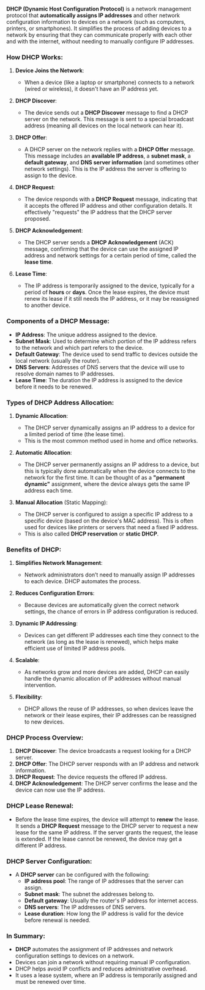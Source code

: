 **DHCP (Dynamic Host Configuration Protocol)** is a network management protocol that **automatically assigns IP addresses** and other network configuration information to devices on a network (such as computers, printers, or smartphones). It simplifies the process of adding devices to a network by ensuring that they can communicate properly with each other and with the internet, without needing to manually configure IP addresses.

### **How DHCP Works:**

1. **Device Joins the Network**:
   - When a device (like a laptop or smartphone) connects to a network (wired or wireless), it doesn't have an IP address yet.
   
2. **DHCP Discover**:
   - The device sends out a **DHCP Discover** message to find a DHCP server on the network. This message is sent to a special broadcast address (meaning all devices on the local network can hear it).
   
3. **DHCP Offer**:
   - A DHCP server on the network replies with a **DHCP Offer** message. This message includes an **available IP address**, a **subnet mask**, a **default gateway**, and **DNS server information** (and sometimes other network settings). This is the IP address the server is offering to assign to the device.
   
4. **DHCP Request**:
   - The device responds with a **DHCP Request** message, indicating that it accepts the offered IP address and other configuration details. It effectively "requests" the IP address that the DHCP server proposed.
   
5. **DHCP Acknowledgement**:
   - The DHCP server sends a **DHCP Acknowledgement** (ACK) message, confirming that the device can use the assigned IP address and network settings for a certain period of time, called the **lease time**.
   
6. **Lease Time**:
   - The IP address is temporarily assigned to the device, typically for a period of **hours** or **days**. Once the lease expires, the device must renew its lease if it still needs the IP address, or it may be reassigned to another device.

### **Components of a DHCP Message**:
- **IP Address**: The unique address assigned to the device.
- **Subnet Mask**: Used to determine which portion of the IP address refers to the network and which part refers to the device.
- **Default Gateway**: The device used to send traffic to devices outside the local network (usually the router).
- **DNS Servers**: Addresses of DNS servers that the device will use to resolve domain names to IP addresses.
- **Lease Time**: The duration the IP address is assigned to the device before it needs to be renewed.

### **Types of DHCP Address Allocation**:

1. **Dynamic Allocation**:
   - The DHCP server dynamically assigns an IP address to a device for a limited period of time (the lease time).
   - This is the most common method used in home and office networks.
   
2. **Automatic Allocation**:
   - The DHCP server permanently assigns an IP address to a device, but this is typically done automatically when the device connects to the network for the first time. It can be thought of as a **"permanent dynamic"** assignment, where the device always gets the same IP address each time.
   
3. **Manual Allocation** (Static Mapping):
   - The DHCP server is configured to assign a specific IP address to a specific device (based on the device's MAC address). This is often used for devices like printers or servers that need a fixed IP address.
   - This is also called **DHCP reservation** or **static DHCP**.

### **Benefits of DHCP**:

1. **Simplifies Network Management**:
   - Network administrators don’t need to manually assign IP addresses to each device. DHCP automates the process.
   
2. **Reduces Configuration Errors**:
   - Because devices are automatically given the correct network settings, the chance of errors in IP address configuration is reduced.
   
3. **Dynamic IP Addressing**:
   - Devices can get different IP addresses each time they connect to the network (as long as the lease is renewed), which helps make efficient use of limited IP address pools.
   
4. **Scalable**:
   - As networks grow and more devices are added, DHCP can easily handle the dynamic allocation of IP addresses without manual intervention.
   
5. **Flexibility**:
   - DHCP allows the reuse of IP addresses, so when devices leave the network or their lease expires, their IP addresses can be reassigned to new devices.

### **DHCP Process Overview**:

1. **DHCP Discover**: The device broadcasts a request looking for a DHCP server.
2. **DHCP Offer**: The DHCP server responds with an IP address and network information.
3. **DHCP Request**: The device requests the offered IP address.
4. **DHCP Acknowledgement**: The DHCP server confirms the lease and the device can now use the IP address.

### **DHCP Lease Renewal**:
- Before the lease time expires, the device will attempt to **renew** the lease. It sends a **DHCP Request** message to the DHCP server to request a new lease for the same IP address. If the server grants the request, the lease is extended. If the lease cannot be renewed, the device may get a different IP address.

### **DHCP Server Configuration**:
- A **DHCP server** can be configured with the following:
  - **IP address pool**: The range of IP addresses that the server can assign.
  - **Subnet mask**: The subnet the addresses belong to.
  - **Default gateway**: Usually the router's IP address for internet access.
  - **DNS servers**: The IP addresses of DNS servers.
  - **Lease duration**: How long the IP address is valid for the device before renewal is needed.

### **In Summary**:
- **DHCP** automates the assignment of IP addresses and network configuration settings to devices on a network.
- Devices can join a network without requiring manual IP configuration.
- DHCP helps avoid IP conflicts and reduces administrative overhead.
- It uses a lease system, where an IP address is temporarily assigned and must be renewed over time.
